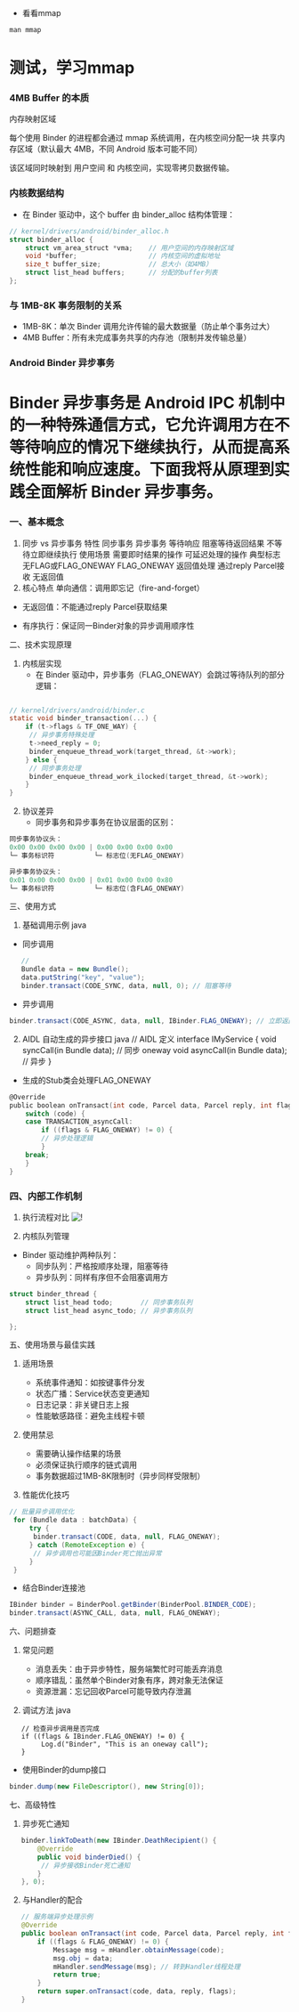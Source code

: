 * 看看mmap
```shell
man mmap
```

# 测试，学习mmap


### 4MB Buffer 的本质
内存映射区域

每个使用 Binder 的进程都会通过 mmap 系统调用，在内核空间分配一块 共享内存区域（默认最大 4MB，不同 Android 版本可能不同）

该区域同时映射到 用户空间 和 内核空间，实现零拷贝数据传输。

### 内核数据结构
* 在 Binder 驱动中，这个 buffer 由 binder_alloc 结构体管理：

```c
// kernel/drivers/android/binder_alloc.h
struct binder_alloc {
    struct vm_area_struct *vma;    // 用户空间的内存映射区域
    void *buffer;                  // 内核空间的虚拟地址
    size_t buffer_size;            // 总大小（如4MB）
    struct list_head buffers;      // 分配的buffer列表
};
```
### 与 1MB-8K 事务限制的关系

* 1MB-8K：单次 Binder 调用允许传输的最大数据量（防止单个事务过大）
* 4MB Buffer：所有未完成事务共享的内存池（限制并发传输总量）
### Android Binder 异步事务

# Binder 异步事务是 Android IPC 机制中的一种特殊通信方式，它允许调用方在不等待响应的情况下继续执行，从而提高系统性能和响应速度。下面我将从原理到实践全面解析 Binder 异步事务。

### 一、基本概念
1. 同步 vs 异步事务
   特性	同步事务	异步事务
   等待响应	阻塞等待返回结果	不等待立即继续执行
   使用场景	需要即时结果的操作	可延迟处理的操作
   典型标志	无FLAG或FLAG_ONEWAY	FLAG_ONEWAY
   返回值处理	通过reply Parcel接收	无返回值
2. 核心特点
   单向通信：调用即忘记（fire-and-forget）

* 无返回值：不能通过reply Parcel获取结果

* 有序执行：保证同一Binder对象的异步调用顺序性

二、技术实现原理
1. 内核层实现
   * 在 Binder 驱动中，异步事务（FLAG_ONEWAY）会跳过等待队列的部分逻辑：

```c

// kernel/drivers/android/binder.c
static void binder_transaction(...) {
    if (t->flags & TF_ONE_WAY) {
     // 异步事务特殊处理
     t->need_reply = 0;
     binder_enqueue_thread_work(target_thread, &t->work);
    } else {
     // 同步事务处理
     binder_enqueue_thread_work_ilocked(target_thread, &t->work);
    }
}
```
2. 协议差异
   * 同步事务和异步事务在协议层面的区别：

```c
同步事务协议头：
0x00 0x00 0x00 0x00 | 0x00 0x00 0x00 0x00
└─ 事务标识符          └─ 标志位(无FLAG_ONEWAY)

异步事务协议头：
0x01 0x00 0x00 0x00 | 0x01 0x00 0x00 0x80
└─ 事务标识符          └─ 标志位(含FLAG_ONEWAY)
```
三、使用方式
1. 基础调用示例
   java
*  同步调用
```java
   //
   Bundle data = new Bundle();
   data.putString("key", "value");
   binder.transact(CODE_SYNC, data, null, 0); // 阻塞等待
```

* 异步调用
```java
binder.transact(CODE_ASYNC, data, null, IBinder.FLAG_ONEWAY); // 立即返回
```
2. AIDL 自动生成的异步接口
   java
   // AIDL 定义
   interface IMyService {
   void syncCall(in Bundle data); // 同步
   oneway void asyncCall(in Bundle data); // 异步
   }

* 生成的Stub类会处理FLAG_ONEWAY
```c
@Override
public boolean onTransact(int code, Parcel data, Parcel reply, int flags) {
    switch (code) {
    case TRANSACTION_asyncCall:
        if ((flags & FLAG_ONEWAY) != 0) {
        // 异步处理逻辑
        }
    break;
    }
}
```
### 四、内部工作机制
1. 执行流程对比 
![!](doc/compare.png)
   
2. 内核队列管理
* Binder 驱动维护两种队列：
  * 同步队列：严格按顺序处理，阻塞等待
  * 异步队列：同样有序但不会阻塞调用方

```c
struct binder_thread {
    struct list_head todo;       // 同步事务队列
    struct list_head async_todo; // 异步事务队列

};
```
五、使用场景与最佳实践
1. 适用场景
   * 系统事件通知：如按键事件分发
   * 状态广播：Service状态变更通知
   * 日志记录：非关键日志上报
   * 性能敏感路径：避免主线程卡顿

2. 使用禁忌
   * 需要确认操作结果的场景
   * 必须保证执行顺序的链式调用
   * 事务数据超过1MB-8K限制时（异步同样受限制）

3. 性能优化技巧
   
  ```java
 // 批量异步调用优化
   for (Bundle data : batchData) {
       try {
        binder.transact(CODE, data, null, FLAG_ONEWAY);
       } catch (RemoteException e) {
        // 异步调用也可能因Binder死亡抛出异常
       }
   }
 ```

* 结合Binder连接池

```java
IBinder binder = BinderPool.getBinder(BinderPool.BINDER_CODE);
binder.transact(ASYNC_CALL, data, null, FLAG_ONEWAY);

```
六、问题排查
1. 常见问题
   * 消息丢失：由于异步特性，服务端繁忙时可能丢弃消息 
   * 顺序错乱：虽然单个Binder对象有序，跨对象无法保证 
   * 资源泄漏：忘记回收Parcel可能导致内存泄漏

2. 调试方法
   java
```
   // 检查异步调用是否完成
   if ((flags & IBinder.FLAG_ONEWAY) != 0) {
        Log.d("Binder", "This is an oneway call");
   }
```

* 使用Binder的dump接口
```java
binder.dump(new FileDescriptor(), new String[0]);
```
七、高级特性
1. 异步死亡通知

```java
   binder.linkToDeath(new IBinder.DeathRecipient() {
       @Override
       public void binderDied() {
        // 异步接收Binder死亡通知
       }
   }, 0);
```
2. 与Handler的配合

```java
   // 服务端异步处理示例
   @Override
   public boolean onTransact(int code, Parcel data, Parcel reply, int flags) {
       if ((flags & FLAG_ONEWAY) != 0) {
           Message msg = mHandler.obtainMessage(code);
           msg.obj = data;
           mHandler.sendMessage(msg); // 转到Handler线程处理
           return true;
       }
       return super.onTransact(code, data, reply, flags);
   }
 ```
 

